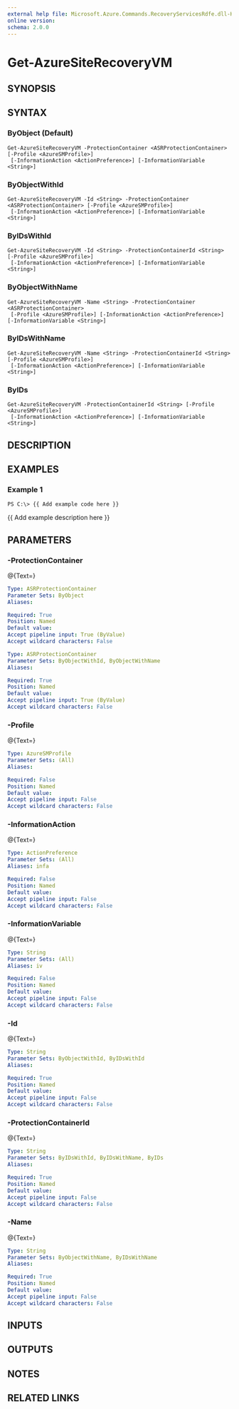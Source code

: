 ```yaml
---
external help file: Microsoft.Azure.Commands.RecoveryServicesRdfe.dll-Help.xml
online version: 
schema: 2.0.0
---
```


# Get-AzureSiteRecoveryVM
## SYNOPSIS

## SYNTAX

### ByObject (Default)
```
Get-AzureSiteRecoveryVM -ProtectionContainer <ASRProtectionContainer> [-Profile <AzureSMProfile>]
 [-InformationAction <ActionPreference>] [-InformationVariable <String>]
```

### ByObjectWithId
```
Get-AzureSiteRecoveryVM -Id <String> -ProtectionContainer <ASRProtectionContainer> [-Profile <AzureSMProfile>]
 [-InformationAction <ActionPreference>] [-InformationVariable <String>]
```

### ByIDsWithId
```
Get-AzureSiteRecoveryVM -Id <String> -ProtectionContainerId <String> [-Profile <AzureSMProfile>]
 [-InformationAction <ActionPreference>] [-InformationVariable <String>]
```

### ByObjectWithName
```
Get-AzureSiteRecoveryVM -Name <String> -ProtectionContainer <ASRProtectionContainer>
 [-Profile <AzureSMProfile>] [-InformationAction <ActionPreference>] [-InformationVariable <String>]
```

### ByIDsWithName
```
Get-AzureSiteRecoveryVM -Name <String> -ProtectionContainerId <String> [-Profile <AzureSMProfile>]
 [-InformationAction <ActionPreference>] [-InformationVariable <String>]
```

### ByIDs
```
Get-AzureSiteRecoveryVM -ProtectionContainerId <String> [-Profile <AzureSMProfile>]
 [-InformationAction <ActionPreference>] [-InformationVariable <String>]
```

## DESCRIPTION

## EXAMPLES

### Example 1
```
PS C:\> {{ Add example code here }}
```

{{ Add example description here }}

## PARAMETERS

### -ProtectionContainer
@{Text=}

```yaml
Type: ASRProtectionContainer
Parameter Sets: ByObject
Aliases: 

Required: True
Position: Named
Default value: 
Accept pipeline input: True (ByValue)
Accept wildcard characters: False
```

```yaml
Type: ASRProtectionContainer
Parameter Sets: ByObjectWithId, ByObjectWithName
Aliases: 

Required: True
Position: Named
Default value: 
Accept pipeline input: True (ByValue)
Accept wildcard characters: False
```

### -Profile
@{Text=}

```yaml
Type: AzureSMProfile
Parameter Sets: (All)
Aliases: 

Required: False
Position: Named
Default value: 
Accept pipeline input: False
Accept wildcard characters: False
```

### -InformationAction
@{Text=}

```yaml
Type: ActionPreference
Parameter Sets: (All)
Aliases: infa

Required: False
Position: Named
Default value: 
Accept pipeline input: False
Accept wildcard characters: False
```

### -InformationVariable
@{Text=}

```yaml
Type: String
Parameter Sets: (All)
Aliases: iv

Required: False
Position: Named
Default value: 
Accept pipeline input: False
Accept wildcard characters: False
```

### -Id
@{Text=}

```yaml
Type: String
Parameter Sets: ByObjectWithId, ByIDsWithId
Aliases: 

Required: True
Position: Named
Default value: 
Accept pipeline input: False
Accept wildcard characters: False
```

### -ProtectionContainerId
@{Text=}

```yaml
Type: String
Parameter Sets: ByIDsWithId, ByIDsWithName, ByIDs
Aliases: 

Required: True
Position: Named
Default value: 
Accept pipeline input: False
Accept wildcard characters: False
```

### -Name
@{Text=}

```yaml
Type: String
Parameter Sets: ByObjectWithName, ByIDsWithName
Aliases: 

Required: True
Position: Named
Default value: 
Accept pipeline input: False
Accept wildcard characters: False
```

## INPUTS

## OUTPUTS

## NOTES

## RELATED LINKS

